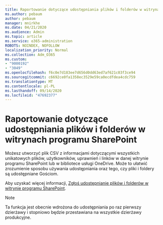 ```yaml
---
title: Raportowanie dotyczące udostępniania plików i folderów w witrynach programu SharePoint
ms.author: pebaum
author: pebaum
manager: mnirkhe
ms.date: 04/21/2020
ms.audience: Admin
ms.topic: article
ms.service: o365-administration
ROBOTS: NOINDEX, NOFOLLOW
localization_priority: Normal
ms.collection: Adm_O365
ms.custom:
- "9000192"
- "3049"
ms.openlocfilehash: f6c0e7d183ee7d656d0dd63ed7af621c03f3ce94
ms.sourcegitcommit: c6692ce0fa1358ec3529e59ca0ecdfdea4cdc759
ms.translationtype: MT
ms.contentlocale: pl-PL
ms.lasthandoff: 09/14/2020
ms.locfileid: "47692377"
---
```

# <a name="report-on-file-and-folder-sharing-in-sharepoint-sites"></a>Raportowanie dotyczące udostępniania plików i folderów w witrynach programu SharePoint

Możesz utworzyć plik CSV z informacjami dotyczącymi wszystkich unikatowych plików, użytkowników, uprawnień i linków w danej witrynie programu SharePoint lub w bibliotece usługi OneDrive. Może to ułatwić zrozumienie sposobu używania udostępniania oraz tego, czy pliki i foldery są udostępniane Gościom.

Aby uzyskać więcej informacji, [Zgłoś udostępnianie plików i folderów w witrynie programu SharePoint](https://docs.microsoft.com/sharepoint/sharing-reports).

> [!NOTE]
> Ta funkcja jest obecnie wdrożona do udostępniania po raz pierwszy dzierżawy i stopniowo będzie przestawiana na wszystkie dzierżawy produkcyjne.
